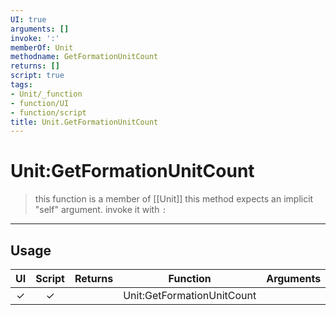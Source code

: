 ```yaml
---
UI: true
arguments: []
invoke: ':'
memberOf: Unit
methodname: GetFormationUnitCount
returns: []
script: true
tags:
- Unit/_function
- function/UI
- function/script
title: Unit.GetFormationUnitCount
---
```

# Unit:GetFormationUnitCount
> this function is a member of [[Unit]]
> this method expects an implicit "self" argument. invoke it with `:`
-----
## Usage
|  UI | Script | Returns | Function | Arguments |
|:---:|:------:|-------:|:--------:|:---------|
|✓|✓||Unit:GetFormationUnitCount||
